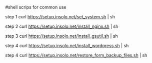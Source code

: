 #shell scrips for common use

step 1 curl https://setup.insolo.net/set_system.sh | sh

step 2 curl https://setup.insolo.net/install_nginx.sh | sh

step 3 curl https://setup.insolo.net/install_gsutil.sh | sh

step 4 curl https://setup.insolo.net/install_wordpress.sh | sh

step 4 curl https://setup.insolo.net/restore_form_backup_files.sh | sh
